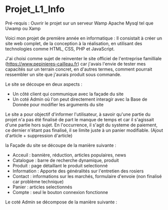 # Projet_L1_Info
Pré-requis :
Ouvrir le projet sur un serveur Wamp Apache Mysql tel que Uwamp ou Xamp

Voici mon projet de première année en informatique : 
Il consistait à créer un site web complet, de la conception à la réalisation, en utilisant des technologies comme HTML, CSS, PHP et JavaScript.

J'ai choisi comme sujet de reinventer le site officiel de l'entreprise familliale (https://www.pepinieres-cailleau.fr) car j'avais
l'envie de tester mes capacités sur un terrain concret, en d'autres termes, comment pourrait ressembler un site que j'aurais produit
sous commande.

Le site se découpe en deux aspects :
- Un côté client qui communique avec la façade du site
- Un coté Admin où l'on peut directement interagir avec la Base de Donnée pour modifier les arguments du site

Le site a pour objectif d'informer l'utilisateur, à savoir qu'une partie du projet n'a pas été finalisé
de part le manque de temps et car il s'agissait d'une partie hors sujet. En l'occurrence, il s'agit du
systeme de paiement, ce dernier n'étant pas finalisé, il se limite juste à un panier modifiable. 
(Ajout d'article + suppression d'article)

la Façade du site se découpe de la manière suivante :
- Acceuil : bannière, réduction, articles populaires, news
- Catalogue : barre de recherche dynamique, produit
- Produit : page détaillant le produit selectionné
- Information : Apporte des généralités sur l'entretien des rosiers
- Contact : informations sur les marchés, formulaire d'envoie (non finalisé car problème technique)
- Panier : articles selectionnés
- Compte : seul le bouton connexion fonctionne

Le coté Admin se décompose de la manière suivante :
